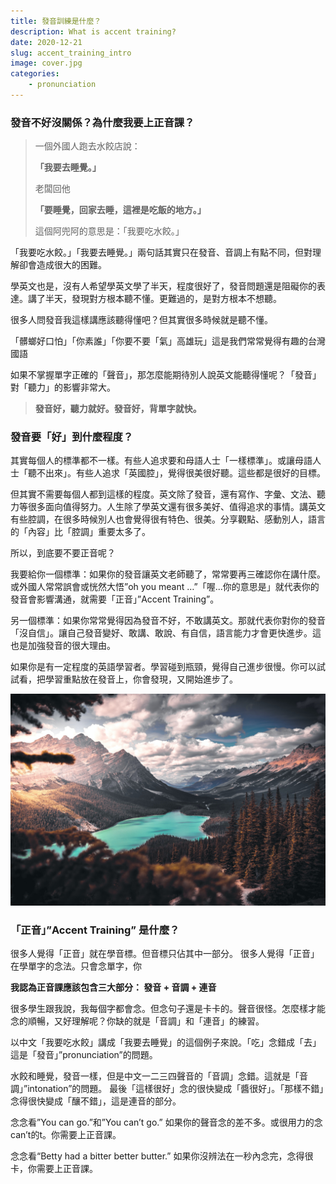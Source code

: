 ```yaml
---
title: 發音訓練是什麼？
description: What is accent training?
date: 2020-12-21
slug: accent_training_intro
image: cover.jpg
categories:
    - pronunciation
---
```



### 發音不好沒關係？為什麼我要上正音課？

> 一個外國人跑去水餃店說：
>
>**「我要去睡覺。」**
>
> 老闆回他
>
>**「要睡覺，回家去睡，這裡是吃飯的地方。」**
>
> 這個阿兜阿的意思是：「我要吃水餃。」

「我要吃水餃。」「我要去睡覺。」兩句話其實只在發音、音調上有點不同，但對理解卻會造成很大的困難。

學英文也是，沒有人希望學英文學了半天，程度很好了，發音問題還是阻礙你的表達。講了半天，發現對方根本聽不懂。更難過的，是對方根本不想聽。

很多人問發音我這樣講應該聽得懂吧？但其實很多時候就是聽不懂。

「髒螂好口怕」「你素誰」「你要不要「氣」高雄玩」這是我們常常覺得有趣的台灣國語

如果不掌握單字正確的「聲音」，那怎麼能期待別人說英文能聽得懂呢？「發音」對「聽力」的影響非常大。

>**發音好，聽力就好。發音好，背單字就快。**

### 發音要「好」到什麼程度？

其實每個人的標準都不一樣。有些人追求要和母語人士「一樣標準」。或讓母語人士「聽不出來」。有些人追求「英國腔」，覺得很美很好聽。這些都是很好的目標。

但其實不需要每個人都到這樣的程度。英文除了發音，還有寫作、字彙、文法、聽力等很多面向值得努力。人生除了學英文還有很多美好、值得追求的事情。講英文有些腔調，在很多時候別人也會覺得很有特色、很美。分享觀點、感動別人，語言的「內容」比「腔調」重要太多了。

所以，到底要不要正音呢？

我要給你一個標準：如果你的發音讓英文老師聽了，常常要再三確認你在講什麼。或外國人常常誤會或恍然大悟”oh you meant …”「喔...你的意思是」就代表你的發音會影響溝通，就需要「正音」”Accent Training”。

另一個標準：如果你常常覺得因為發音不好，不敢講英文。那就代表你對你的發音「沒自信」。讓自己發音變好、敢講、敢說、有自信，語言能力才會更快進步。這也是加強發音的很大理由。

如果你是有一定程度的英語學習者。學習碰到瓶頸，覺得自己進步很慢。你可以試試看，把學習重點放在發音上，你會發現，又開始進步了。

![Image 1](cover.jpg)   

### 「正音」”Accent Training” 是什麼？

很多人覺得「正音」就在學音標。但音標只佔其中一部分。
很多人覺得「正音」在學單字的念法。只會念單字，你

**我認為正音課應該包含三大部分： 發音 + 音調 + 連音**

很多學生跟我說，我每個字都會念。但念句子還是卡卡的。聲音很怪。怎麼樣才能念的順暢，又好理解呢？你缺的就是「音調」和「連音」的練習。

以中文「我要吃水餃」講成「我要去睡覺」的這個例子來說。「吃」念錯成「去」這是「發音」”pronunciation”的問題。

水餃和睡覺，發音一樣，但是中文一二三四聲音的「音調」念錯。這就是「音調」”intonation”的問題。
最後「這樣很好」念的很快變成「醬很好」。「那樣不錯」念得很快變成「釀不錯」，這是連音的部分。

念念看”You can go.”和”You can’t go.” 
如果你的聲音念的差不多。或很用力的念can’t的t。你需要上正音課。

念念看“Betty had a bitter better butter.”
如果你沒辨法在一秒內念完，念得很卡，你需要上正音課。

